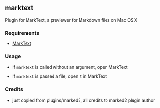 ## marktext

Plugin for MarkText, a previewer for Markdown files on Mac OS X

### Requirements

 * [MarkText](https://github.com/marktext/marktext)

### Usage

 * If `marktext` is called without an argument, open MarkText

 * If `marktext` is passed a file, open it in MarkText

### Credits

 * just copied from plugins/marked2, all credits to marked2 plugin author
